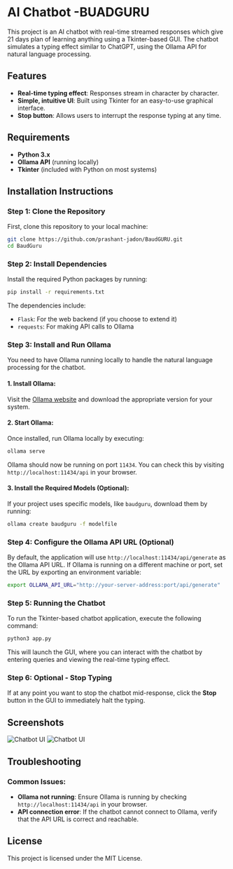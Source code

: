 
# AI Chatbot -BUADGURU

This project is an AI chatbot with real-time streamed responses which give 21 days plan of learning anything using a Tkinter-based GUI. The chatbot simulates a typing effect similar to ChatGPT, using the Ollama API for natural language processing.

## Features
- **Real-time typing effect**: Responses stream in character by character.
- **Simple, intuitive UI**: Built using Tkinter for an easy-to-use graphical interface.
- **Stop button**: Allows users to interrupt the response typing at any time.

## Requirements

- **Python 3.x**
- **Ollama API** (running locally)
- **Tkinter** (included with Python on most systems)

## Installation Instructions

### Step 1: Clone the Repository

First, clone this repository to your local machine:

```bash
git clone https://github.com/prashant-jadon/BaudGURU.git
cd BaudGuru
```

### Step 2: Install Dependencies

Install the required Python packages by running:

```bash
pip install -r requirements.txt
```

The dependencies include:
- `Flask`: For the web backend (if you choose to extend it)
- `requests`: For making API calls to Ollama

### Step 3: Install and Run Ollama

You need to have Ollama running locally to handle the natural language processing for the chatbot.

#### 1. **Install Ollama**:
   Visit the [Ollama website](https://ollama.com) and download the appropriate version for your system.

#### 2. **Start Ollama**:
   Once installed, run Ollama locally by executing:
   ```bash
   ollama serve
   ```

Ollama should now be running on port `11434`. You can check this by visiting `http://localhost:11434/api` in your browser.

#### 3. **Install the Required Models** (Optional):
   If your project uses specific models, like `baudguru`, download them by running:
   ```bash
   ollama create baudguru -f modelfile 
   ```

### Step 4: Configure the Ollama API URL (Optional)

By default, the application will use `http://localhost:11434/api/generate` as the Ollama API URL. If Ollama is running on a different machine or port, set the URL by exporting an environment variable:

```bash
export OLLAMA_API_URL="http://your-server-address:port/api/generate"
```

### Step 5: Running the Chatbot

To run the Tkinter-based chatbot application, execute the following command:

```bash
python3 app.py
```

This will launch the GUI, where you can interact with the chatbot by entering queries and viewing the real-time typing effect.

### Step 6: Optional - Stop Typing

If at any point you want to stop the chatbot mid-response, click the **Stop** button in the GUI to immediately halt the typing.

## Screenshots

![Chatbot UI]([path-to-your-screenshot.png](https://github.com/prashant-jadon/BaudGURU/blob/8687565796f47e6efdd781662818ebdacf45070b/img1.png))
![Chatbot UI]([path-to-your-screenshot.png](https://github.com/prashant-jadon/BaudGURU/blob/8687565796f47e6efdd781662818ebdacf45070b/img2.png))

## Troubleshooting

### Common Issues:

- **Ollama not running**: Ensure Ollama is running by checking `http://localhost:11434/api` in your browser.
- **API connection error**: If the chatbot cannot connect to Ollama, verify that the API URL is correct and reachable.

## License

This project is licensed under the MIT License.
